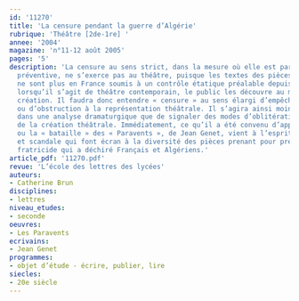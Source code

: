 ```yaml
---
id: '11270'
title: 'La censure pendant la guerre d’Algérie'
rubrique: 'Théâtre [2de-1re] '
annee: '2004'
magazine: 'n°11-12 août 2005'
pages: '5'
description: 'La censure au sens strict, dans la mesure où elle est par définition
  préventive, ne s’exerce pas au théâtre, puisque les textes des pièces représentées
  ne sont plus en France soumis à un contrôle étatique préalable depuis 1906. Généralement,
  lorsqu’il s’agit de théâtre contemporain, le public les découvre au moment de leur
  création. Il faudra donc entendre « censure » au sens élargi d’empêchement et /
  ou d’obstruction à la représentation théâtrale. Il s’agira ainsi moins d’entrer
  dans une analyse dramaturgique que de signaler des modes d’oblitération différents
  de la création théâtrale. Immédiatement, ce qu’il a été convenu d’appeler le « scandale »
  ou la « bataille » des « Paravents », de Jean Genet, vient à l’esprit – « Paravents »
  et scandale qui font écran à la diversité des pièces prenant pour prétexte le conflit
  fratricide qui a déchiré Français et Algériens.'
article_pdf: '11270.pdf'
revue: 'L’école des lettres des lycées'
auteurs:
- Catherine Brun
disciplines:
- lettres
niveau_etudes:
- seconde
oeuvres:
- Les Paravents
ecrivains:
- Jean Genet
programmes:
- objet d’étude - écrire, publier, lire
siecles:
- 20e siècle
---
```

